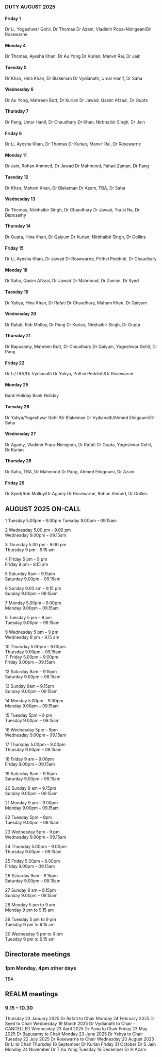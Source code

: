

### DUTY AUGUST 2025

#### Friday 1
Dr Li, Yogeshwar Gohil, Dr Thomas
Dr Azam, Vladimir Popa-Nimigean/Dr Rosewarne

#### Monday 4
Dr Thomas, Ayesha Khan, Dr Au Yong
Dr Kurian, Manvir Rai, Dr Jain

#### Tuesday 5
Dr Khan, Hina Khan, Dr Blakeman
Dr Vydianath, Umar Hanif, Dr Saha

#### Wednesday 6
Dr Au Yong, Mahreen Butt, Dr Kurian
Dr Jawad, Qasim Afzaal, Dr Gupta

#### Thursday 7
Dr Pang, Umar Hanif, Dr Chaudhary
Dr Khan, Nirbhaibir Singh, Dr Jain

#### Friday 8
Dr Li, Ayesha Khan, Dr Thomas
Dr Kurian, Manvir Rai, Dr Rosewarne

#### Monday 11
Dr Jain, Rohan Ahmned, Dr Jawad
Dr Mahmood, Fahad Zaman, Dr Pang

#### Tuesday 12
Dr Khan, Maham Khan, Dr Blakeman
Dr Azam, TBA, Dr Saha

#### Wednesday 13
Dr Thomas, Nirbhaibir Singh, Dr Chaudhary
Dr Jawad, Yuuki Na, Dr Bapusamy

#### Thursday 14
Dr Gupta, Hina Khan, Dr Qaiyum
Dr Kurian, Nirbhaibir Singh, Dr Collins

#### Friday 15
Dr Li, Ayesha Khan, Dr Jawad
Dr Rosewarne, Prithvi Peddinti, Dr Chaudhary

#### Monday 18
Dr Saha, Qasim Afzaal, Dr Jawad
Dr Mahmood, Dr Zaman, Dr Syed

#### Tuesday 19
Dr Yahya, Hina Khan, Dr Rafati
Dr Chaudhary, Maham Khan, Dr Qaiyum

#### Wednesday 20
Dr Rafati, Rob Molloy, Dr Pang
Dr Kurian, Nirbhaibir Singh, Dr Gupta

#### Thursday 21
Dr Bapusamy, Mahreen Butt, Dr Chaudhary
Dr Qaiyum, Yogeshwar Gohil, Dr Pang

#### Friday 22
Dr Li/TBA/Dr Vydianath
Dr Yahya, Prithvi Peddinti/Dr Rosewarne

#### Monday 25
Bank Holiday
Bank Holiday

#### Tuesday 26
Dr Yahya/Yogeshwar Gohil/Dr Blakeman
Dr Vydianath/Ahmed Elnigoumi/Dr Saha

#### Wednesday 27
Dr Agamy, Vladimir Popa-Nimigean, Dr Rafati
Dr Gupta, Yogeshwar Gohil, Dr Kurian

#### Thursday 28
Dr Saha, TBA, Dr Mahmood
Dr Pang, Ahmed Elnigoumi, Dr Azam

#### Friday 29
Dr Syed/Rob Molloy/Dr Agamy
Dr Rosewarne, Rohan Ahmed, Dr Collins



## AUGUST 2025 ON-CALL

1	Tuesday		5.00pm – 9.00pm	
	Tuesday  	9.00pm – 09.15am	
 
2	Wednesday  5.00 pm - 9.00 pm 	
	Wednesday  9.00pm – 09.15am	

3	Thursday   5.00 pm - 9.00 pm	
	Thursday   9 pm - 9.15 am 	

4	Friday    5 pm - 9 pm 		
	Friday 	  9 pm - 9.15 am	

5	Saturday 9am – 9.15pm		
	Saturday 9.00pm – 09.15am	
  
6	Sunday 9.00 am – 9.15 pm	
	Sunday 9.00pm – 09.15am		
 
7	Monday 5.00pm – 9.00pm		
	Monday 9.00pm – 09.15am		
 
8	Tuesday 5 pm – 9 pm		
	Tuesday 9.00pm – 09.15am	
 
9	Wednesday 5 pm – 9 pm		
	Wednesday 9 pm - 9.15 am	
 
10	Thursday 5.00pm – 9.00pm	
	Thursday 9.00pm – 09.15am	
11	Friday 5.00pm – 9.00pm		
	Friday 9.00pm – 09.15am		
 
12	Saturday 9am – 9.15pm		
	Saturday 9.00pm – 09.15am	
 
13	Sunday 9am – 9.15pm			
	Sunday 9.00pm – 09.15am		
 
14	Monday 5.00pm – 9.00pm		
	Monday 9.00pm – 09.15am		
 
15	Tuesday 5pm – 9 pm 		
	Tuesday 9.00pm – 09.15am	
 
16	Wednesday 5pm – 9pm		
	Wednesday 9.00pm – 09.15am	
 
17	Thursday 5.00pm – 9.00pm	
	Thursday 9.00pm – 09.15am	
 
18	Friday 9 am – 9.00pm		
	Friday 9.00pm – 09.15am		
 
19	Saturday 9am – 9.15pm		
	Saturday 9.00pm – 09.15am	
 
20	Sunday 9 am – 9.15pm		
	Sunday 9.00pm – 09.15am		
 
21	Monday 9 am – 9.00pm		
	Monday 9.00pm – 09.15am		
 
22	Tuesday 5pm – 9pm		
	Tuesday 9.00pm – 09.15am	
 
23	Wednesday 5pm - 9 pm			
	Wednesday 9.00pm – 09.15am	
 
24	Thursday 5.00pm – 9.00pm	
	Thursday 9.00pm – 09.15am	
 
25	Friday 5.00pm – 9.00pm		
	Friday 9.00pm – 09.15am				

26	Saturday 9am – 9.15pm		
	Saturday 9.00pm – 09.15am	
 
27	Sunday 9 am – 9.15pm		
	Sunday 9.00pm – 09.15am		

28	Monday 5 pm to 9 am		
	Monday 9 pm to 9.15 am		

29	Tuesday 5 pm to 9 pm		
	Tuesday 9 pm to 9.15 am		

30	Wednesday 5 pm to 9 pm		
	Tuesday 9 pm to 9.15 am		

## Directorate meetings  
### 1pm Monday, 4pm other days

TBA

## REALM meetings
### 9.15 – 10.30

Thursday 23 January 2025	Dr Rafati to Chair
Monday 24 February 2025		Dr Syed to Chair
Wedbesday 19 March 2025		Dr Vydianath to Chair - CANCELLED 
Wednesday 23 April 2025		Dr Pang to Chair
Friday 23 May 2025		Dr Bapusamy to Chair
Monday 23 June 2025		Dr Yahya to Chair
Tuesday 22 July 2025		Dr Rosewarne to Chair
Wednesday 20 August 2025	Dr Li to Chair
Thursday 18 September		Dr Kurian
Friday 31 October		Dr S Jain
Monday 24 November		Dr T Au Yong
Tuesday 16 December		Dr H Azam

